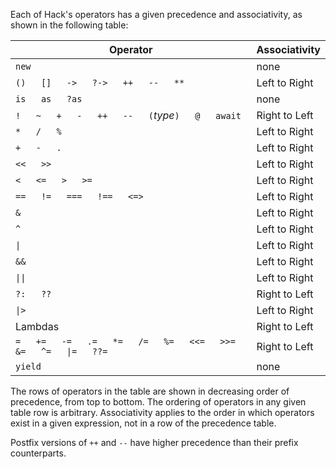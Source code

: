 Each of Hack's operators has a given precedence and associativity, as shown in the following table:

Operator | Associativity
------------ | ---------
`new`  | none
`()   []   ->   ?->   ++   --   **` | Left to Right
`is   as   ?as` | none
`!   ~   +   -   ++   --   (`*type*`)   @   await`	| Right to Left
`*   /   %`	| Left to Right
`+   -   .`	| Left to Right
`<<   >>`	| Left to Right
`<   <=   >   >=`	| Left to Right
`==   !=   ===   !==   <=>`	| Left to Right
`&`	| Left to Right
`^`	| Left to Right
`\|`	| Left to Right
`&&`    | Left to Right
`\|\|`    | Left to Right
`?:   ??`	| Right to Left
`\|>`	| Left to Right
Lambdas     | Right to Left
`=   +=   -=   .=   *=   /=   %=   <<=   >>=   &=   ^=   \|=   ??=`	| Right to Left
`yield`	| none

The rows of operators in the table are shown in decreasing order of precedence, from top to bottom.  The ordering of operators in any
given table row is arbitrary.  Associativity applies to the order in which operators exist in a given expression, not in a row of the precedence table.

Postfix versions of `++` and `--` have higher precedence than their prefix counterparts.
